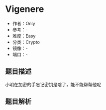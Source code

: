 # Vigenere

- 作者：Only
- 参考：-
- 难度：Easy
- 分类：Crypto
- 镜像：-
- 端口：-

## 题目描述

小明在加密的手忘记密钥是啥了，能不能帮帮他呢

## 题目解析

